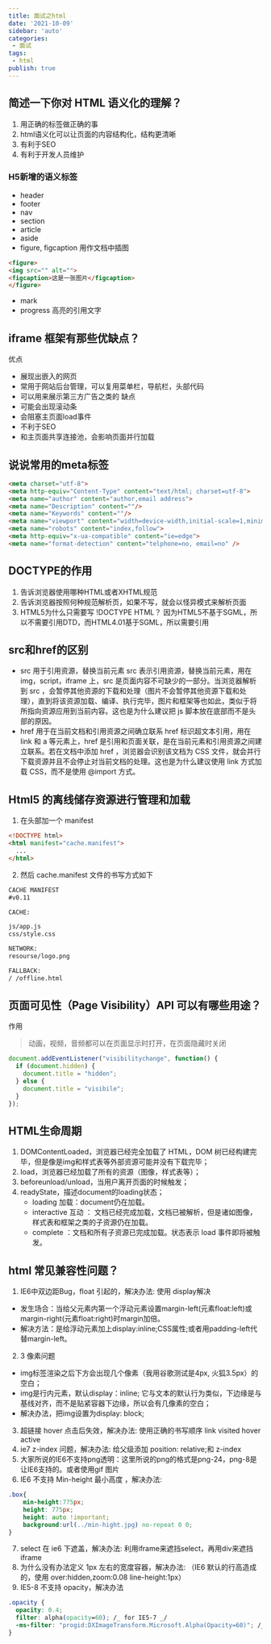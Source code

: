 ```yaml
---
title: 面试之html
date: '2021-10-09'
sidebar: 'auto'
categories:
 - 面试
tags:
 - html
publish: true
---
```


## 简述一下你对 HTML 语义化的理解？
1. 用正确的标签做正确的事
2. html语义化可以让页面的内容结构化，结构更清晰
3. 有利于SEO
4. 有利于开发人员维护
### H5新增的语义标签
- header
- footer
- nav
- section
- article
- aside
- figure, figcaption 用作文档中插图
```html
<figure> 
<img src="" alt="">
<figcaption>这是一张图片</figcaption>
</figure>
```
- mark
- progress 高亮的引用文字

## iframe 框架有那些优缺点？
优点
- 展现出嵌入的网页
- 常用于网站后台管理，可以复用菜单栏，导航栏，头部代码
- 可以用来展示第三方广告之类的
缺点
- 可能会出现滚动条
- 会阻塞主页面load事件
- 不利于SEO
- 和主页面共享连接池，会影响页面并行加载

## 说说常用的meta标签
```html
<meta charset="utf-8">
<meta http-equiv="Content-Type" content="text/html; charset=utf-8">
<meta name="author" content="author,email address">
<meta name="Description" content=""/>
<meta name="Keywords" content=""/>
<meta name="viewport" content="width=device-width,initial-scale=1,minimum-scale=1,maximum-scale=1,user-scalable=no" />
<meta name="robots" content="index,follow">
<meta http-equiv="x-ua-compatible" content="ie=edge">
<meta name="format-detection" content="telphone=no, email=no" />
```

## DOCTYPE的作用
1. 告诉浏览器使用哪种HTML或者XHTML规范
2. 告诉浏览器按照何种规范解析页，如果不写，就会以怪异模式来解析页面
3. HTML5为什么只需要写 !DOCTYPE HTML？
因为HTML5不基于SGML，所以不需要引用DTD，而HTML4.01基于SGML，所以需要引用

##  src和href的区别
- src 用于引用资源，替换当前元素
src 表示引用资源，替换当前元素，用在 img，script，iframe 上，src 是页面内容不可缺少的一部分。当浏览器解析到 src ，会暂停其他资源的下载和处理（图片不会暂停其他资源下载和处理），直到将该资源加载、编译、执行完毕，图片和框架等也如此，类似于将所指向资源应用到当前内容。这也是为什么建议把 js 脚本放在底部而不是头部的原因。
- href 用于在当前文档和引用资源之间确立联系
href 标识超文本引用，用在 link 和 a 等元素上，href 是引用和页面关联，是在当前元素和引用资源之间建立联系。若在文档中添加 href ，浏览器会识别该文档为 CSS 文件，就会并行下载资源并且不会停止对当前文档的处理。这也是为什么建议使用 link 方式加载 CSS，而不是使用 @import 方式。

## Html5 的离线储存资源进行管理和加载
1. 在头部加一个 manifest 
```html
<!DOCTYPE html>
<html manifest="cache.manifest">
  ...
</html>

```
2. 然后 cache.manifest 文件的书写方式如下
```html
CACHE MANIFEST
#v0.11

CACHE:

js/app.js
css/style.css

NETWORK:
resourse/logo.png

FALLBACK:
/ /offline.html
```

## 页面可见性（Page Visibility）API 可以有哪些用途？
作用
> 动画，视频，音频都可以在页面显示时打开，在页面隐藏时关闭

```js
document.addEventListener("visibilitychange", function() {
  if (document.hidden) {
    document.title = "hidden";
  } else {
    document.title = "visibile";
  }
});
```


## HTML生命周期
1. DOMContentLoaded，浏览器已经完全加载了 HTML，DOM 树已经构建完毕，但是像是img和样式表等外部资源可能并没有下载完毕；
2. load，浏览器已经加载了所有的资源（图像，样式表等）；
3. beforeunload/unload，当用户离开页面的时候触发；
4. readyState，描述document的loading状态；
    - loading 加载：document仍在加载。
    - interactive 互动 ： 文档已经完成加载，文档已被解析，但是诸如图像，样式表和框架之类的子资源仍在加载。
    - complete ：文档和所有子资源已完成加载。状态表示 load 事件即将被触发。

## html 常见兼容性问题？
1. IE6中双边距Bug，float 引起的，解决办法: 使用 display解决
- 发生场合：当给父元素内第一个浮动元素设置margin-left(元素float:left)或margin-right(元素float:right)时margin加倍。  
- 解决方法：是给浮动元素加上display:inline;CSS属性;或者用padding-left代替margin-left。
2. 3 像素问题
- img标签渲染之后下方会出现几个像素（我用谷歌测试是4px, 火狐3.5px）的空白；
- img是行内元素，默认display：inline; 它与文本的默认行为类似，下边缘是与基线对齐，而不是贴紧容器下边缘，所以会有几像素的空白；
- 解决办法，把img设置为display: block;
3. 超链接 hover 点击后失效，解决办法: 使用正确的书写顺序 link visited hover active
4. ie7 z-index 问题，解决办法: 给父级添加 position: relative;和 z-index
5. 大家所说的IE6不支持png透明：这里所说的png的格式是png-24，png-8是让IE6支持的。或者使用gif 图片
6. IE6 不支持 Min-height 最小高度 ，解决办法: 
```css
.box{
	min-height:775px;
	height: 775px;
	height: auto !important;
	background:url(../min-hight.jpg) no-repeat 0 0;
}
```
7. select 在 ie6 下遮盖，解决办法: 利用iframe来遮挡select，再用div来遮挡iframe
8. 为什么没有办法定义 1px 左右的宽度容器，解决办法: （IE6 默认的行高造成的，使用 over:hidden,zoom:0.08 line-height:1px）
9. IE5-8 不支持 opacity，解决办法
```css
.opacity {
  opacity: 0.4;
  filter: alpha(opacity=60); /_ for IE5-7 _/
  -ms-filter: "progid:DXImageTransform.Microsoft.Alpha(Opacity=60)"; /_ for IE 8_/
}
```